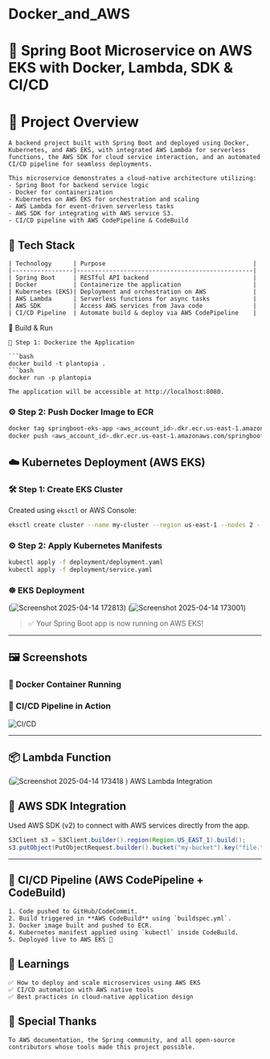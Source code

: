 # Docker_and_AWS

# 🚀 Spring Boot Microservice on AWS EKS with Docker, Lambda, SDK & CI/CD
# 📸 Project Overview
```
A backend project built with Spring Boot and deployed using Docker, Kubernetes, and AWS EKS, with integrated AWS Lambda for serverless functions, the AWS SDK for cloud service interaction, and an automated CI/CD pipeline for seamless deployments.

This microservice demonstrates a cloud-native architecture utilizing:
- Spring Boot for backend service logic
- Docker for containerization
- Kubernetes on AWS EKS for orchestration and scaling
- AWS Lambda for event-driven serverless tasks
- AWS SDK for integrating with AWS service S3.
- CI/CD pipeline with AWS CodePipeline & CodeBuild

```
## 🧰 Tech Stack
```
| Technology      | Purpose                                         |
|-----------------|-------------------------------------------------|
| Spring Boot     | RESTful API backend                             |
| Docker          | Containerize the application                    |
| Kubernetes (EKS)| Deployment and orchestration on AWS             |
| AWS Lambda      | Serverless functions for async tasks            |
| AWS SDK         | Access AWS services from Java code              |
| CI/CD Pipeline  | Automate build & deploy via AWS CodePipeline    |

```
🔨 Build & Run
```
🐳 Step 1: Dockerize the Application

```bash
docker build -t plantopia .
```bash
docker run -p plantopia

The application will be accessible at http://localhost:8080.
```

### ⚙️ Step 2: Push Docker Image to ECR

```bash
docker tag springboot-eks-app <aws_account_id>.dkr.ecr.us-east-1.amazonaws.com/springboot-eks-app
docker push <aws_account_id>.dkr.ecr.us-east-1.amazonaws.com/springboot-eks-app
```


## ☁️ Kubernetes Deployment (AWS EKS)

### 🛠 Step 1: Create EKS Cluster

Created using `eksctl` or AWS Console:
```bash
eksctl create cluster --name my-cluster --region us-east-1 --nodes 2 --node-type t3.medium
```

### ⚙️ Step 2: Apply Kubernetes Manifests

```bash
kubectl apply -f deployment/deployment.yaml
kubectl apply -f deployment/service.yaml
```
### ☸️ EKS Deployment
(![Screenshot 2025-04-14 172813](https://github.com/user-attachments/assets/d95f9c05-6df9-4127-9531-ab30898f12b0))
(![Screenshot 2025-04-14 173001](https://github.com/user-attachments/assets/4468a09e-d65c-4df5-b4d3-e3579ac59cea))

> ✅ Your Spring Boot app is now running on AWS EKS!

---

## 🖼 Screenshots

### 🧱 Docker Container Running


### 📂 CI/CD Pipeline in Action
![CI/CD](screenshots/cicd-pipeline.png)

---

## 📦 Lambda Function 
(![Screenshot 2025-04-14 173418](https://github.com/user-attachments/assets/f873cf4f-030a-4645-bb6e-70538950d9f0)
)
AWS Lambda Integration



## 🔌 AWS SDK Integration

Used AWS SDK (v2) to connect with AWS services directly from the app.

```java
S3Client s3 = S3Client.builder().region(Region.US_EAST_1).build();
s3.putObject(PutObjectRequest.builder().bucket("my-bucket").key("file.txt").build(), Paths.get("file.txt"));
```

---

## 🚀 CI/CD Pipeline (AWS CodePipeline + CodeBuild)
```
1. Code pushed to GitHub/CodeCommit.
2. Build triggered in **AWS CodeBuild** using `buildspec.yml`.
3. Docker image built and pushed to ECR.
4. Kubernetes manifest applied using `kubectl` inside CodeBuild.
5. Deployed live to AWS EKS 🚀
```

## 🧠 Learnings
```
✅ How to deploy and scale microservices using AWS EKS
✅ CI/CD automation with AWS native tools
✅ Best practices in cloud-native application design
```

## 🙌 Special Thanks
```
To AWS documentation, the Spring community, and all open-source contributors whose tools made this project possible.
```
